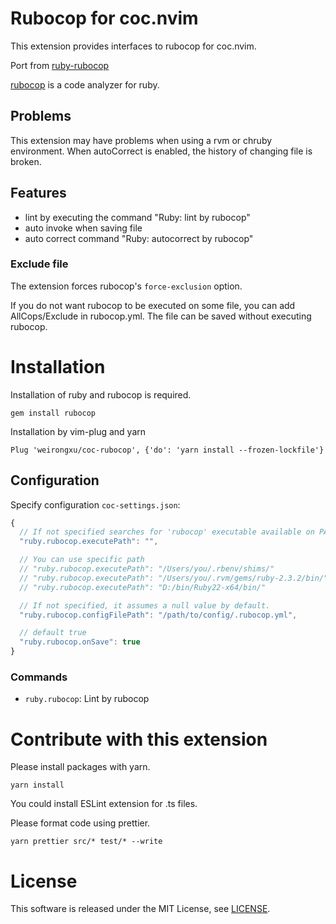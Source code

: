 # Rubocop for coc.nvim

This extension provides interfaces to rubocop for coc.nvim.

Port from [ruby-rubocop](https://github.com/misogi/vscode-ruby-rubocop)

[rubocop](https://github.com/bbatsov/rubocop) is a code analyzer for ruby.

## Problems

This extension may have problems when using a rvm or chruby environment.
When autoCorrect is enabled, the history of changing file is broken.

## Features

- lint by executing the command "Ruby: lint by rubocop"
- auto invoke when saving file
- auto correct command "Ruby: autocorrect by rubocop"

### Exclude file

The extension forces rubocop's `force-exclusion` option.

If you do not want rubocop to be executed on some file, you can add AllCops/Exclude in rubocop.yml. The file can be saved without executing rubocop.

# Installation

Installation of ruby and rubocop is required.

```
gem install rubocop
```

Installation by vim-plug and yarn

```vim
Plug 'weirongxu/coc-rubocop', {'do': 'yarn install --frozen-lockfile'}
```

<!-- `:CocInstall coc-rubocop` -->

## Configuration

Specify configuration `coc-settings.json`:

```javascript
{
  // If not specified searches for 'rubocop' executable available on PATH (default and recommended)
  "ruby.rubocop.executePath": "",

  // You can use specific path
  // "ruby.rubocop.executePath": "/Users/you/.rbenv/shims/"
  // "ruby.rubocop.executePath": "/Users/you/.rvm/gems/ruby-2.3.2/bin/"
  // "ruby.rubocop.executePath": "D:/bin/Ruby22-x64/bin/"

  // If not specified, it assumes a null value by default.
  "ruby.rubocop.configFilePath": "/path/to/config/.rubocop.yml",

  // default true
  "ruby.rubocop.onSave": true
}
```

### Commands

- `ruby.rubocop`: Lint by rubocop

# Contribute with this extension

Please install packages with yarn.

    yarn install

You could install ESLint extension for .ts files.

Please format code using prettier.

```
yarn prettier src/* test/* --write
```

# License

This software is released under the MIT License, see [LICENSE](LICENSE).
